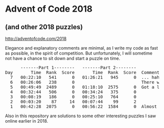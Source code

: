 # Advent of Code 2018
## (and other 2018 puzzles)
http://adventofcode.com/2018

Elegance and explanatory comments are minimal, as I write my code as fast as possible, in the spirit of competition. But unfortunately, I will sometime not have a chance to sit down and start a puzzle on time.

<pre>      <span>-------Part 1--------</span>   <span>-------Part 2--------</span>
Day   <span>    Time  Rank  Score</span>   <span>    Time  Rank  Score</span> <span> Comment </span>
  7   00:22:10   541      0   01:26:21   945      0  ... haha I hope they don't keep getting harder *gulp*...
  6   00:26:06   238      0                          There was a <a href = "https://twitter.com/ericwastl/status/1070563771339411457">bug in Part 2</a>.
  5   00:49:49  2489      0   01:18:10  2575      0  Got a late start.
  4   00:32:44   506      0   00:34:24   375      0
  3   00:08:19   186      0   00:25:10   764      0
  2   00:03:20    87     14   00:07:44    99      2
  1   00:42:28  2075      0   00:56:22  1584      0  Almost forgot!
</pre>

Also in this repository are solutions to some other interesting puzzles I saw online earlier in 2018.
